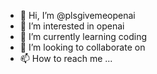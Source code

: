 - 👋 Hi, I’m @plsgivemeopenai
- 👀 I’m interested in openai
- 🌱 I’m currently learning coding
- 💞️ I’m looking to collaborate on 
- 📫 How to reach me ...

<!---
plsgivemeopenai/plsgivemeopenai is a ✨ special ✨ repository because its `README.md` (this file) appears on your GitHub profile.
You can click the Preview link to take a look at your changes.
--->
